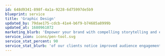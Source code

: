 ```yaml
---
id: 648d9341-898f-4a1a-9228-6d75997de5b9
blueprint: service
title: 'Graphic Design'
updated_by: 79dae175-cdcb-41e4-b6f9-b74685a8999b
updated_at: 1680961072
marketing_blurb: 'Empower your brand with compelling storytelling and expertly crafted content that informs, entertains, and converts your audience.'
service_icon: icons/pen-tool.svg
service_stat_percent: 90
service_stat_blurb: 'of our clients notice improved audience engagement and enhanced brand recall through our eye-catching graphic design services'
---
```

